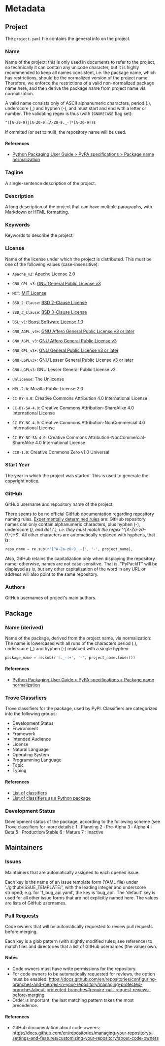 # Metadata

## Project
The `project.yaml` file contains the general info on the project.

### Name
Name of the project;
this is only used in documents to refer to the project, so technically it can contain any unicode character,
but it is highly recommended to keep all names consistent, i.e. the package name, which has restrictions,
should be the normalized version of the project name. Therefore, we enforce the restrictions of a
valid non-normalized package name here, and then derive the package name from project name via normalization.

A valid name consists only of ASCII alphanumeric characters, period (.), underscore (_) and hyphen (-), 
and must start and end with a letter or number. The validating regex is thus (with `IGNORECASE` flag set):
```default
^([A-Z0-9]|[A-Z0-9][A-Z0-9._-]*[A-Z0-9])$
```
If ommited (or set to null), the repository name will be used.

#### References
* [Python Packaging User Guide > PyPA specifications > Package name normalization](https://packaging.python.org/en/latest/specifications/name-normalization/)

### Tagline
A single-sentence description of the project.

### Description
A long description of the project that can have multiple paragraphs, with Markdown or HTML formatting.

### Keywords
Keywords to describe the project. 

### License
Name of the license under which the project is distributed.
This must be one of the following values (case-insensitive):
- `Apache_v2`: [Apache License 2.0](https://choosealicense.com/licenses/apache-2.0/)
- `GNU_GPL_v3`: [GNU General Public License v3](https://choosealicense.com/licenses/gpl-3.0/)
- `MIT`: [MIT License](https://choosealicense.com/licenses/mit/)
- `BSD_2_Clause`: [BSD 2-Clause License](https://choosealicense.com/licenses/bsd-2-clause/)
- `BSD_3_Clause`: [BSD 3-Clause License](https://choosealicense.com/licenses/bsd-3-clause/)
- `BSL_v1`: [Boost Software License 1.0](https://choosealicense.com/licenses/bsl-1.0/)
- `GNU_AGPL_v3+`: [GNU Affero General Public License v3 or later](https://choosealicense.com/licenses/agpl-3.0/)
- `GNU_AGPL_v3`: [GNU Affero General Public License v3](https://choosealicense.com/licenses/agpl-3.0/)
- `GNU_GPL_v3+`: [GNU General Public License v3 or later](https://choosealicense.com/licenses/gpl-3.0/)

- `GNU-LGPLv3+`: GNU Lesser General Public License v3 or later
- `GNU-LGPLv3`: GNU Lesser General Public License v3
- `Unlicense`: The Unlicense

- `MPL-2.0`: Mozilla Public License 2.0
- `CC-BY-4.0`: Creative Commons Attribution 4.0 International License
- `CC-BY-SA-4.0`: Creative Commons Attribution-ShareAlike 4.0 International License
- `CC-BY-NC-4.0`: Creative Commons Attribution-NonCommercial 4.0 International License
- `CC-BY-NC-SA-4.0`: Creative Commons Attribution-NonCommercial-ShareAlike 4.0 International License
- `CC0-1.0`: Creative Commons Zero v1.0 Universal

### Start Year
The year in which the project was started. This is used to generate the copyright notice.

### GitHub
GitHub username and repository name of the project.

There seems to be no official GitHub documentation regarding repository naming rules.
[Experimentally determined rules](https://stackoverflow.com/a/59082561/14923024) are:
GitHub repository names can only contain alphanumeric characters,
plus hyphen (-), underscore (_), and dot (.), i.e. they must match the regex '^[A-Za-z0-9_.-]+$'.
All other characters are automatically replaced with hyphens, that is:
```python
repo_name = re.sub(r'[^A-Za-z0-9_.-]', '-', project_name),
```

Also, GitHub retains the capitalization only when displaying the repository name; 
otherwise, names are not case-sensitive. That is, "PyPackIT" will be displayed as is,
but any other capitalization of the word in any URL or address will also point to the same repository.

### Authors
GitHub usernames of project's main authors.


## Package

### Name (derived)
Name of the package, derived from the project name, via normalization:
The name is lowercased with all runs of the characters period (.), underscore (_) and hyphen (-) 
replaced with a single hyphen:
```python
package_name = re.sub(r'[._-]+', '-', project_name.lower())
```
#### References
* [Python Packaging User Guide > PyPA specifications > Package name normalization](https://packaging.python.org/en/latest/specifications/name-normalization/)

### Trove Classifiers
Trove classifiers for the package, used by PyPI.
Classifiers are categorized into the following groups:
- Development Status
- Environment
- Framework
- Intended Audience
- License
- Natural Language
- Operating System
- Programming Language
- Topic
- Typing

#### References
* [List of classifiers](https://pypi.org/classifiers/)
* [List of classifiers as a Python package](https://github.com/pypa/trove-classifiers/blob/main/src/trove_classifiers/__init__.py)

### Development Status
Development status of the package, according to the following scheme (see Trove classifiers for more details):
  1 : Planning
  2 : Pre-Alpha
  3 : Alpha
  4 : Beta
  5 : Production/Stable
  6 : Mature
  7 : Inactive




## Maintainers


### Issues
Maintainers that are automatically assigned to each opened issue.

Each key is the name of an issue template form (YAML file) under './github/ISSUE_TEMPLATE/', with the leading
integer and underscore stripped; e.g. for '1_bug_api.yaml', the key is 'bug_api'.
The 'default' key is used for all other issue forms that are not explicitly named here.
The values are lists of GitHub usernames.

### Pull Requests
Code owners that will be automatically requested to review pull requests before merging.

Each key is a glob pattern (with slightly modified rules; see reference) to match files and directories that
a list of GitHub usernames (the value) own.  

#### Notes
* Code owners must have write permissions for the repository.
* For code owners to be automatically requested for reviews, the option must be enabled:
https://docs.github.com/en/repositories/configuring-branches-and-merges-in-your-repository/managing-protected-branches/about-protected-branches#require-pull-request-reviews-before-merging
* Order is important; the last matching pattern takes the most precedence.

#### References
* GitHub documentation about code owners:
https://docs.github.com/en/repositories/managing-your-repositorys-settings-and-features/customizing-your-repository/about-code-owners
